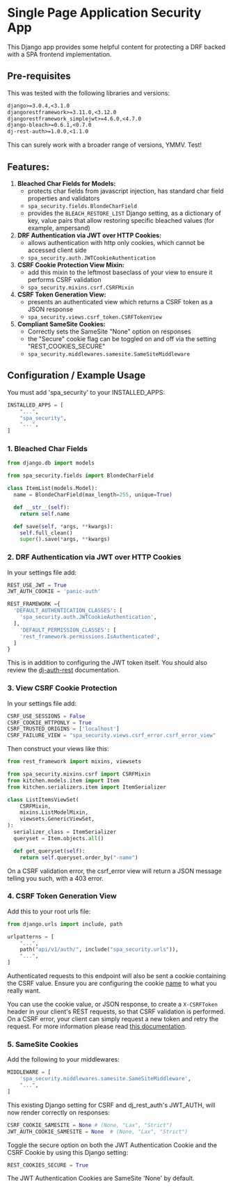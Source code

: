# Single Page Application Security App

This Django app provides some helpful content for protecting a DRF backed with a SPA frontend implementation.

## Pre-requisites

This was tested with the following libraries and versions:

```requirements.txt
django>=3.0.4,<3.1.0
djangorestframework>=3.11.0,<3.12.0
djangorestframework_simplejwt>=4.6.0,<4.7.0
django-bleach>=0.6.1,<0.7.0
dj-rest-auth>=1.0.0,<1.1.0
```

This can surely work with a broader range of versions, YMMV.  Test!

## Features:

1. **Bleached Char Fields for Models:**
    - protects char fields from javascript injection, has standard char field properties and validators
    - `spa_security.fields.BlondeCharField`
    - provides the `BLEACH_RESTORE_LIST` Django setting, as a dictionary of key, value pairs that allow restoring specific bleached values (for example, ampersand)
2. **DRF Authentication via JWT over HTTP Cookies:**
    - allows authentication with http only cookies, which cannot be accessed client side
    - `spa_security.auth.JWTCookieAuthentication`
3. **CSRF Cookie Protection View Mixin:**
    - add this mixin to the leftmost baseclass of your view to ensure it performs CSRF validation
    - `spa_security.mixins.csrf.CSRFMixin`
4. **CSRF Token Generation View:**
    - presents an authenticated view which returns a CSRF token as a JSON response
    - `spa_security.views.csrf_token.CSRFTokenView`
5. **Compliant SameSite Cookies:**
    - Correctly sets the SameSite "None" option on responses
    - the "Secure" cookie flag can be toggled on and off via the setting "REST_COOKIES_SECURE"
    - `spa_security.middlewares.samesite.SameSiteMiddleware`

## Configuration / Example Usage

You must add 'spa_security' to your INSTALLED_APPS:
```python
INSTALLED_APPS = [
    "...",
    "spa_security",
    "...",
]
```

### 1. Bleached Char Fields

```python
from django.db import models

from spa_security.fields import BlondeCharField

class ItemList(models.Model):
  name = BlondeCharField(max_length=255, unique=True)

  def __str__(self):
    return self.name

  def save(self, *args, **kwargs):
    self.full_clean()
    super().save(*args, **kwargs)
```

### 2. DRF Authentication via JWT over HTTP Cookies

In your settings file add:
```python
REST_USE_JWT = True
JWT_AUTH_COOKIE = 'panic-auth'

REST_FRAMEWORK ={
  'DEFAULT_AUTHENTICATION_CLASSES': [
    'spa_security.auth.JWTCookieAuthentication',
  ],
    'DEFAULT_PERMISSION_CLASSES': [
    'rest_framework.permissions.IsAuthenticated',
  ]
}
```

This is in addition to configuring the JWT token itself.
You should also review the [dj-auth-rest](https://github.com/jazzband/dj-rest-auth) documentation. 

### 3. View CSRF Cookie Protection

In your settings file add:
```python
CSRF_USE_SESSIONS = False
CSRF_COOKIE_HTTPONLY = True
CSRF_TRUSTED_ORIGINS = ['localhost']
CSRF_FAILURE_VIEW = "spa_security.views.csrf_error.csrf_error_view"
```

Then construct your views like this:
```python
from rest_framework import mixins, viewsets

from spa_security.mixins.csrf import CSRFMixin
from kitchen.models.item import Item
from kitchen.serializers.item import ItemSerializer

class ListItemsViewSet(
    CSRFMixin,
    mixins.ListModelMixin,
    viewsets.GenericViewSet,
):
  serializer_class = ItemSerializer
  queryset = Item.objects.all()

  def get_queryset(self):
    return self.queryset.order_by("-name")
```

On a CSRF validation error, the csrf_error view will return a JSON message telling you such, with a 403 error.

### 4. CSRF Token Generation View

Add this to your root urls file:
```python
from django.urls import include, path

urlpatterns = [
    "...",
    path("api/v1/auth/", include("spa_security.urls")),
    "...",
]
```

Authenticated requests to this endpoint will also be sent a cookie containing the CSRF value.
Ensure you are configuring the cookie [name](https://docs.djangoproject.com/en/3.0/ref/settings/#std:setting-CSRF_COOKIE_NAME) to what you really want.

You can use the cookie value, or JSON response, to create a `X-CSRFToken` header in your client's REST requests, so that CSRF validation is performed.  On a CSRF error, your client can simply request a new token and retry the request.
For more information please read [this documentation](https://docs.djangoproject.com/en/3.0/ref/csrf/#ajax).


### 5. SameSite Cookies

Add the following to your middlewares:
```python
MIDDLEWARE = [
    'spa_security.middlewares.samesite.SameSiteMiddleware',
    "...",
]
```

This existing Django setting for CSRF and dj_rest_auth's JWT_AUTH, will now render correctly on responses:
```python
CSRF_COOKIE_SAMESITE = None # (None, "Lax", "Strict")
JWT_AUTH_COOKIE_SAMESITE = None  # (None, "Lax", "Strict")
```

Toggle the secure option on both the JWT Authentication Cookie and the CSRF Cookie by using this Django setting:
```python
REST_COOKIES_SECURE = True
```

The JWT Authentication Cookies are SameSite 'None' by default.
